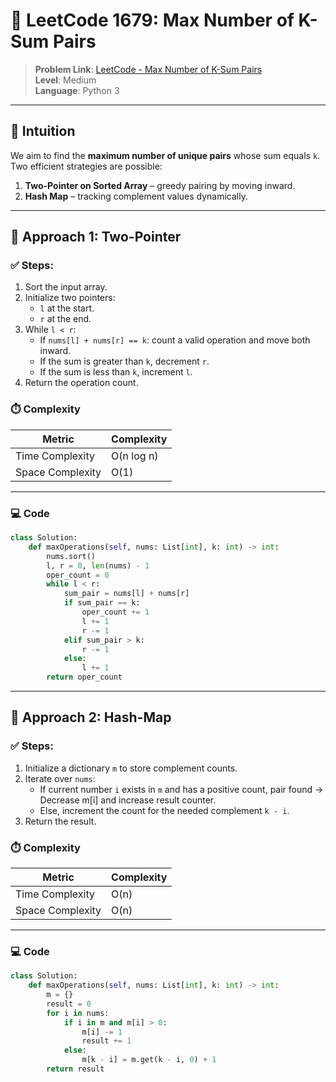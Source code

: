 # 🔢 LeetCode 1679: Max Number of K-Sum Pairs

> **Problem Link**: [LeetCode - Max Number of K-Sum Pairs](https://leetcode.com/problems/max-number-of-k-sum-pairs/)  
> **Level**: Medium  
> **Language**: Python 3  

---

## 🧠 Intuition

We aim to find the **maximum number of unique pairs** whose sum equals `k`.  
Two efficient strategies are possible:
1. **Two-Pointer on Sorted Array** – greedy pairing by moving inward.
2. **Hash Map** – tracking complement values dynamically.

---

## 🔀 Approach 1: Two-Pointer

### ✅ Steps:
1. Sort the input array.
2. Initialize two pointers:
   - `l` at the start.
   - `r` at the end.
3. While `l < r`:
   - If `nums[l] + nums[r] == k`: count a valid operation and move both inward.
   - If the sum is greater than `k`, decrement `r`.
   - If the sum is less than `k`, increment `l`.
4. Return the operation count.

### ⏱️ Complexity

| Metric            | Complexity   |
|-------------------|--------------|
| Time Complexity   | O(n log n)   |
| Space Complexity  | O(1)         |

---

### 💻 Code

```python
class Solution:
    def maxOperations(self, nums: List[int], k: int) -> int:
        nums.sort()
        l, r = 0, len(nums) - 1
        oper_count = 0
        while l < r:
            sum_pair = nums[l] + nums[r]
            if sum_pair == k:
                oper_count += 1
                l += 1
                r -= 1
            elif sum_pair > k:
                r -= 1
            else:
                l += 1
        return oper_count
```
---
## 🔀 Approach 2: Hash-Map

### ✅ Steps:
1. Initialize a dictionary `m` to store complement counts.
2. Iterate over `nums`:
   - If current number `i` exists in `m` and has a positive count, pair found -> Decrease m[i] and increase result counter.
   - Else, increment the count for the needed complement `k - i`.
3. Return the result.

### ⏱️ Complexity

| Metric            | Complexity   |
|-------------------|--------------|
| Time Complexity   | O(n)         |
| Space Complexity  | O(n)         |

---

### 💻 Code

```python
class Solution:
    def maxOperations(self, nums: List[int], k: int) -> int:
        m = {}
        result = 0
        for i in nums:
            if i in m and m[i] > 0:
                m[i] -= 1
                result += 1
            else:
                m[k - i] = m.get(k - i, 0) + 1
        return result
```

